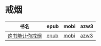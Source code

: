 # 戒烟

| 书名 | epub | mobi | azw3 |
| --- | --- | --- | --- |
| [这书能让你戒烟](http://ct.dalanmei.com/f/31084289-571781203-6a4931) | [epub](http://ct.dalanmei.com/f/31084289-571781203-6a4931) | [mobi](http://ct.dalanmei.com/f/31084289-571526390-4e4e0c) | [azw3](http://ct.dalanmei.com/f/31084289-571881161-8b1aba) |
